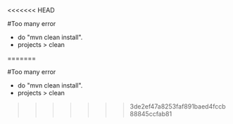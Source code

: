 <<<<<<< HEAD

#Too many error
- do "mvn clean install". 
- projects > clean

=======

#Too many error
- do "mvn clean install". 
- projects > clean
>>>>>>> 3de2ef47a8253faf891baed4fccb88845ccfab81
